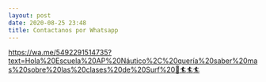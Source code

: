 ```yaml
---
layout: post
date: 2020-08-25 23:48
title: Contactanos por Whatsapp
---
```

https://wa.me/5492291514735?text=Hola%20Escuela%20AP%20Náutico%2C%20quería%20saber%20mas%20sobre%20las%20clases%20de%20Surf%20🌊🏄🏄🏄
